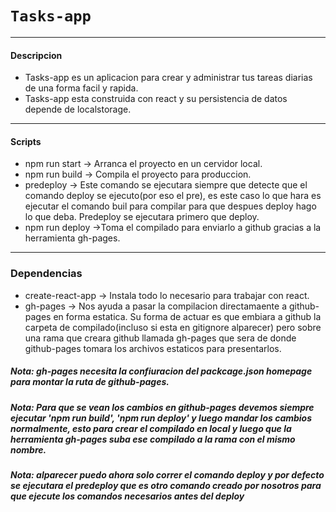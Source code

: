# `Tasks-app`
---
#### Descripcion
+ Tasks-app es un aplicacion para crear y administrar tus tareas diarias de una forma facil y rapida.
+ Tasks-app esta construida con react y su persistencia de datos depende de localstorage.
---
#### Scripts 
+ npm run start -> Arranca el proyecto en un cervidor local.
+ npm run build -> Compila el proyecto para produccion.
+ predeploy -> Este comando se ejecutara siempre que detecte que el comando deploy se ejecuto(por eso el pre), es este caso lo que hara es ejecutar el comando buil para compilar para que despues deploy hago lo que deba. Predeploy se ejecutara primero que deploy.
+ npm run deploy ->Toma el compilado para enviarlo a github gracias a la herramienta gh-pages.
---
### Dependencias
+ create-react-app -> Instala todo lo necesario para trabajar con react.
+ gh-pages -> Nos ayuda a pasar la compilacion directamaente a github-pages en forma estatica. Su forma de actuar es que embiara a github la carpeta de compilado(incluso si esta en gitignore alparecer) pero sobre una rama que creara github llamada gh-pages que sera de donde github-pages tomara los archivos estaticos para presentarlos.
##### *Nota: gh-pages necesita la confiuracion del packcage.json homepage para montar la ruta de github-pages.*
##### *Nota: Para que se vean los cambios en github-pages devemos siempre ejecutar 'npm run build', 'npm run deploy' y luego mandar los cambios normalmente, esto para crear el compilado en local y luego que la herramienta gh-pages suba ese compilado a la rama con el mismo nombre.*
##### *Nota: alparecer puedo ahora solo correr el comando deploy y por defecto se ejecutara el predeploy que es otro comando creado por nosotros para que ejecute los comandos necesarios antes del deploy*